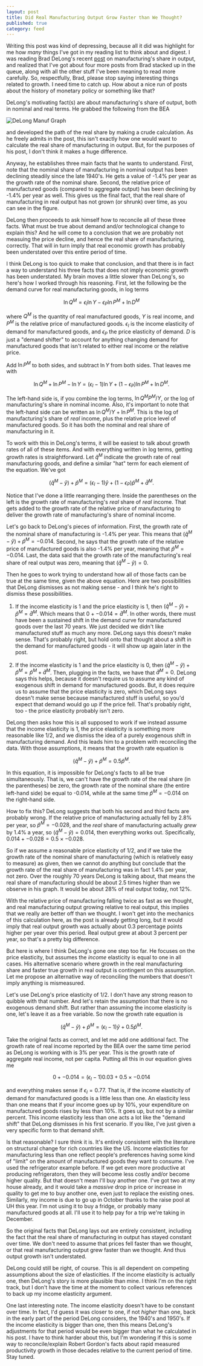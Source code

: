 ```yaml
---
layout: post
title: Did Real Manufacturing Output Grow Faster than We Thought?
published: true
category: feed
---
```


Writing this post was kind of depressing, because all it did was highlight for me how *many* things I've got in my reading list to think about and digest. I was reading Brad DeLong's recent [post](http://equitablegrowth.org/equitablog/expenditure-shares-price-measurement-and-true-relative-labor-productivity-growth-in-post-wwii-manufacturing-what-the-aggregate-deta-suggest/) on manufacturing's share in output, and realized that I've got about four more posts from Brad stacked up in the queue, along with all the other stuff I've been meaning to read more carefully. So, respectfully, Brad, please stop saying interesting things related to growth. I need time to catch up. How about a nice run of posts about the history of monetary policy or something like that? 

DeLong's motivating fact(s) are about manufacturing's share of output, both in nominal and real terms. He grabbed the following from the BEA

![DeLong Manuf Graph](/assets/delong1.png)

and developed the path of the real share by making a crude calculation. As he freely admits in the post, this isn't exactly how one would want to calculate the real share of manufacturing in output. But, for the purposes of his post, I don't think it makes a huge difference. 

Anyway, he establishes three main facts that he wants to understand. First, note that the nominal share of manufacturing in nominal output has been declining steadily since the late 1940's. He gets a value of -1.4% per year as the growth rate of the nominal share. Second, the relative price of manufactured goods (compared to aggregate output) has been declining by -1.4% per year as well. This gives us the final fact, that the real share of manufacturing in real output has not grown (or shrunk) over time, as you can see in the figure.

DeLong then proceeds to ask himself how to reconcile all of these three facts. What must be true about demand and/or technological change to explain this? And he will come to a conclusion that we are probably not measuing the price decline, and hence the real share of manufacturing, correctly. That will in turn imply that real economic growth has probably been understated over this entire period of time. 

I think DeLong is too quick to make that conclusion, and that there is in fact a way to understand his three facts that does not imply economic growth has been understated. My brain moves a little slower than DeLong's, so here's how I worked through his reasoning. First, let the following be the demand curve for real manufacturing goods, in log terms

$$
\ln Q^M = \epsilon_I \ln Y - \epsilon_P \ln P^M + \ln D^M
$$

where $Q^M$ is the quantity of real manufactured goods, $Y$ is real income, and $P^M$ is the relative price of manufactured goods. $\epsilon_I$ is the income elasticity of demand for manufactured goods, and $\epsilon_P$ the price elasticity of demand. $D$ is just a "demand shifter" to account for anything changing demand for manufactured goods that isn't related to either real income or the relative price.

Add $\ln P^M$ to both sides, and subtract $\ln Y$ from both sides. That leaves me with

$$
\ln Q^M + \ln P^M - \ln Y = (\epsilon_I-1) \ln Y + (1 - \epsilon_P) \ln P^M + \ln D^M.
$$

The left-hand side is, if you combine the log terms, $\ln Q^M P^M/Y$, or the log of manufacturing's share in nominal income. Also, it's important to note that the left-hand side can be written as $\ln Q^M/Y + \ln P^M$. This is the log of manufacturing's share of *real* income, plus the relative price level of manufactured goods. So it has both the nominal and real share of manufacturing in it.

To work with this in DeLong's terms, it will be easiest to talk about growth rates of all of these items. And with everything written in log terms, getting growth rates is straightforward. Let $\hat{q}^M$ indicate the growth rate of real manufacturing goods, and define a similar "hat" term for each element of the equation. We've got

$$
(\hat{q}^M - \hat{y}) + \hat{p}^M  = (\epsilon_I-1) \hat{y} + (1 - \epsilon_P) \hat{p}^M + \hat{d}^M.
$$

Notice that I've done a little rearranging there. Inside the parentheses on the left is the growth rate of manufacturing's *real* share of *real* income. That gets added to the growth rate of the relative price of manufacturing to deliver the growth rate of manufacturing's share of nominal income. 

Let's go back to DeLong's pieces of information. First, the growth rate of the nominal share of manufacturing is -1.4% per year. This means that $(\hat{q}^M - \hat{y}) + \hat{p}^M = -0.014$. Second, he says that the growth rate of the relative price of manufactured goods is also -1.4% per year, meaning that $\hat{p}^M = -0.014$. Last, the data said that the growth rate of the manufacturing's real share of real output was zero, meaning that $(\hat{q}^M - \hat{y}) = 0$. 

Then he goes to work trying to understand how all of those facts can be true at the same time, given the above equation. Here are two possibilities that DeLong dismisses as not making sense - and I think he's right to dismiss these possibilities.

1. If the income elasticity is 1 and the price elasticity is 1, then $(\hat{q}^M - \hat{y}) + \hat{p}^M = \hat{d}^M$. Which means that $0 + -0.014 = \hat{d}^M$. In other words, there must have been a sustained shift in the demand curve for manufactured goods over the last 70 years. We just decided we didn't like manufactured stuff as much any more. DeLong says this doesn't make sense. That's probably right, but hold onto that thought about a shift in the demand for manufactured goods - it will show up again later in the post.

2. If the income elasticity is 1 and the price elasticity is 0, then $(\hat{q}^M - \hat{y}) + \hat{p}^M  = \hat{p}^M + \hat{d}^M$. Then, plugging in the facts, we have that $\hat{d}^M = 0$. DeLong says this helps, because it doesn't require us to assume any kind of exogenous shift in demand for manufactured goods. But, it does require us to assume that the price elasticity is zero, which DeLong says doesn't make sense because manufactured stuff is useful, so you'd expect that demand would go up if the price fell. That's probably right, too - the price elasticity probably isn't zero.

DeLong then asks how this is all supposed to work if we instead assume that the income elasticity is 1, the price elasticity is something more reasonable like 1/2, and we dismiss the idea of a purely exogenous shift in manufacturing demand. And this leads him to a problem with reconciling the data. With those assumptions, it means that the growth rate equation is

$$
(\hat{q}^M - \hat{y}) + \hat{p}^M  = 0.5 \hat{p}^M.
$$

In this equation, it is impossible for DeLong's facts to all be true simultaneously. That is, we can't have the growth rate of the real share (in the parentheses) be zero, the growth rate of the nominal share (the entire left-hand side) be equal to -0.014, while at the same time $\hat{p}^M = -0.014$ on the right-hand side. 

How to fix this? DeLong suggests that both his second and third facts are probably wrong. If the relative price of manufacturing actually fell by 2.8% per year, so $\hat{p}^M = -0.028$, and the *real* share of manufacturing actually *grew* by 1.4% a year, so $(\hat{q}^M - \hat{y}) = 0.014$, then everything works out. Specifically, $0.014 + -0.028 = 0.5\times-0.028$. 

So if we assume a reasonable price elasticity of 1/2, and if we take the growth rate of the nominal share of manufacturing (which is relatively easy to measure) as given, then we cannot do anything but conclude that the growth rate of the real share of manufacturing was in fact 1.4% per year, not zero. Over the roughly 70 years DeLong is talking about, that means the real share of manufacturing should be about 2.5 times higher than we observe in his graph. It would be about 28% of real output today, not 12%.

With the relative price of manufacturing falling twice as fast as we thought, and real manufacturing output growing relative to real output, this implies that we really are better off than we thought. I won't get into the mechanics of this calculation here, as the post is already getting long, but it would imply that real output growth was actually about 0.3 percentage points higher per year over this period. Real output grew at about 3 percent per year, so that's a pretty big difference.

But here is where I think DeLong's gone one step too far. He focuses on the price elasticity, but assumes the *income* elasticity is equal to one in all cases. His alternative scenario where growth in the real manufacturing share and faster true growth in real output is contingent on this assumption. Let me propose an alternative way of reconciling the numbers that doesn't imply anything is mismeasured. 

Let's use DeLong's price elasticity of 1/2. I don't have any strong reason to quibble with that number. And let's retain the assumption that there is no exogenous demand shift. But rather than assuming the income elasticity is one, let's leave it as a free variable. So now the growth rate equation is

$$
(\hat{q}^M - \hat{y}) + \hat{p}^M  = (\epsilon_I-1) \hat{y} + 0.5 \hat{p}^M.
$$

Take the original facts as correct, and let me add one additional fact. The growth rate of real income reported by the BEA over the same time period as DeLong is working with is 3% per year. This is the growth rate of aggregate real income, not per capita. Putting all this in our equation gives me

$$
0 + -0.014 = (\epsilon_I-1) 0.03 + 0.5 \times -0.014
$$

and everything makes sense if $\epsilon_I = 0.77$. That is, if the income elasticity of demand for manufactured goods is a little less than one. An elasticity less than one means that if your income goes up by 10%, your expenditure on manufactured goods rises by less than 10%. It goes up, but not by a similar percent. This income elasticity less than one acts a lot like the "demand shift" that DeLong dismisses in his first scenario. If you like, I've just given a very specific form to that demand shift.

Is that reasonable? I sure think it is. It's entirely consistent with the literature on structural change for rich countries like the US. Income elasticities for manufacturing less than one reflect people's preferences having some kind of "limit" on the amount of manufactured goods they want to consume. I've used the refrigerator example before. If we get even more productive at producing refrigerators, then they will become less costly and/or become higher quality. But that doesn't mean I'll buy another one. I've got two at my house already, and it would take a *massive* drop in price or increase in quality to get me to buy another one, even just to replace the existing ones. Similarly, my income is due to go up in October thanks to the raise pool at UH this year. I'm not using it to buy a fridge, or probably many manufactured goods at all. I'll use it to help pay for a trip we're taking in December.

So the original facts that DeLong lays out are entirely consistent, including the fact that the real share of manufacturing in output has stayed constant over time. We don't need to assume that prices fell faster than we thought, or that real manufacturing output grew faster than we thought. And thus output growth isn't understated.

DeLong could still be right, of course. This is all dependent on competing assumptions about the size of elasticities. If the income elasticity is actually one, then DeLong's story is more plausible than mine. I think I'm on the right track, but I don't have the time at the moment to collect various references to back up my income elasticity argument.

One last interesting note. The income elasticity doesn't have to be constant over time. In fact, I'd guess it was closer to one, if not *higher* than one, back in the early part of the period DeLong considers, the 1940's and 1950's. If the income elasticity is bigger than one, then this means DeLong's adjustments for that period would be even bigger than what he calculated in his post. I have to think harder about this, but I'm wondering if this is some way to reconcile/explain Robert Gordon's facts about rapid measured productivity growth in those decades relative to the current period of time. Stay tuned.

